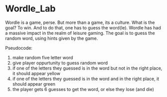 # Wordle_Lab
Wordle is a game, perse. But more than a game, its a culture. What is the goal? To win. And to do that, one has to guess the word(le). Wordle has had a massive impact in the realm of leisure gaming. The goal is to guess the random word, using hints given by the game. 

Pseudocode:
1. make random five letter word
2. give player oppurtunity to guess random word
3. if one of the letters they guessed is in the word but not in the right place, it should appear yellow
4. if one of the letters they guessed is in the word and in the right place, it should appear green
5. the player gets 6 guesses to get the word, or else they lose (and die)
